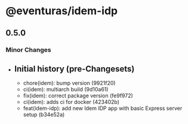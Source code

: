 # @eventuras/idem-idp

## 0.5.0

### Minor Changes

- ## Initial history (pre-Changesets)
  - chore(idem): bump version (9921f20)
  - ci(idem): multiarch build (9d10a61)
  - fix(idem): correct package version (fe9f972)
  - ci(idem): adds ci for docker (423402b)
  - feat(idem-idp): add new Idem IDP app with basic Express server setup (b34e52a)
